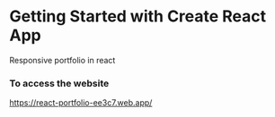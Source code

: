 # Getting Started with Create React App

Responsive portfolio in react

### To access the website
https://react-portfolio-ee3c7.web.app/
